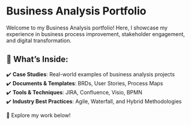 # Business Analysis Portfolio  
Welcome to my Business Analysis portfolio! Here, I showcase my experience in business process improvement, stakeholder engagement, and digital transformation.  

## 🔹 What’s Inside:  
✔️ **Case Studies**: Real-world examples of business analysis projects  
✔️ **Documents & Templates**: BRDs, User Stories, Process Maps  
✔️ **Tools & Techniques**: JIRA, Confluence, Visio, BPMN  
✔️ **Industry Best Practices**: Agile, Waterfall, and Hybrid Methodologies  

🚀 Explore my work below!  
